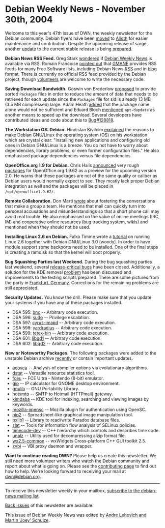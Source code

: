 
Debian Weekly News - November 30th, 2004
========================================


Welcome to this year's 47th issue of DWN, the weekly newsletter for the
Debian community. Debian flyers have been [moved](https://lists.debian.org/debian-devel-announce/2004/11/msg00014.html) to [Alioth](http://debian-flyers.alioth.debian.org/) for
easier maintenance and contribution. Despite the upcoming release of sarge,
another [update](https://people.debian.org/~joey/3.0r4/) to the
current stable release is being [prepared](https://lists.debian.org/debian-release/2004/11/msg00219.html).


**Debian News RSS Feed.** Greg Stark
[wondered](https://lists.debian.org/debian-devel/2004/11/msg00772.html)
if [Debian Weekly News](https://www.debian.org/News/weekly/) is available via
RSS.
Romain Francoise
[pointed out](https://lists.debian.org/debian-devel/2004/11/msg00777.html)
that [GMANE](http://gmane.org) provides RSS
feeds for many Free Software lists, including Debian News
[RSS](http://rss.gmane.org/gmane.linux.debian.user.news)
and in
[blog](http://blog.gmane.org/gmane.linux.debian.user.news) format.
There is currently no official RSS feed provided by the Debian project, though
[volunteers](https://www.debian.org/devel/website/)
are welcome to write the necessary code.



**Saving Download Bandwidth.** Goswin von Brederlow [proposed](https://lists.debian.org/debian-devel/2004/11/msg00790.html)
to provide sorted `Packages` files in order to reduce the amount of
data that needs to be retrieved for each update since the
`Packages` file for sid is already 13 MB (3.5 MB
compressed) large. Adam Heath [added](https://lists.debian.org/debian-devel/2004/11/msg00916.html)
that the package name alone would not be sufficient and Eduard Bloch [mentioned](https://lists.debian.org/debian-devel/2004/11/msg00812.html)
`apt-dupdate` as another means to speed up the download. Several
developers have contributed ideas and code about this to [Bug#128818](https://bugs.debian.org/128818).


**The Workstation OS: Debian.** Hindistan Kivilcim [explained](http://www.newsforge.com/article.pl?sid=04/11/23/1933211)
the reasons to make Debian GNU/Linux the operating system (OS) on his workstation
which are crystal clear: "Installing new applications and configuring old ones
in Debian GNU/Linux is a breeze. You do not have to worry about dependencies,
library problems, or even former configuration files." He also emphasised
package dependencies versus file dependencies.


**OpenOffice.org 1.9 for Debian.** Chris Halls [announced](https://lists.debian.org/debian-openoffice/2004/11/msg00216.html) very rough [packages](https://people.debian.org/~halls/openoffice/test/ooo1.9-java/) for OpenOffice.org 1.9.62 as a preview for the upcoming version
2.0. He warns that these packages are not of the same quality or caliber as
Debian users would normally expect to see. They mostly lack proper Debian
integration as well and the packages will be placed in
`/opt/openoffice1.9.62/`.


**Remote Collaboration.** Don Marti [wrote](http://zgp.org/~dmarti/blosxom/business/collaboration.html)
about fostering the conversations that make a group a team. He
mentions that mail can quickly turn into personal accusations and
misunderstandings so that a short phone call may avoid real trouble. He
also emphasised on the value of online meetings (IRC, IM) and cooperative
online resources (bug tracking system, wikis) and mentioned when they should
not be used.


**Installing Linux 2.6 on Debian.** Falko Timme wrote a [tutorial](http://www.falkotimme.com/howtos/debian_kernel2.6_compile/) on running Linux 2.6 together with Debian GNU/Linux 3.0
(woody). In order to have module support some backports need to be
installed. One of the final steps is creating a ramdisk so that the kernel
will boot properly.


**Bug Squashing Parties last Weekend.** During the bug
squashing parties last weekend, several [release-critical bugs](https://bugs.debian.org/release-critical/) have
been closed. Additionally, a solution for the KDE removal [problem](https://bugs.debian.org/183702) has been discussed and
improvements to the testing scripts prepared. There are some pictures from
the party in [Frankfurt,
Germany](http://www.inittab.de/gallery/2004/bsp_0411/). Corrections for the remaining problems are still
appreciated.


**Security Updates.** You know the drill. Please make sure
that you update your systems if you have any of these packages installed.


* DSA 595: [bnc](https://www.debian.org/security/2004/dsa-595) --
 Arbitrary code execution.
* DSA 596: [sudo](https://www.debian.org/security/2004/dsa-596) --
 Privilege escalation.
* DSA 597: [cyrus-imapd](https://www.debian.org/security/2004/dsa-597) --
 Arbitrary code execution.
* DSA 598: [yardradius](https://www.debian.org/security/2004/dsa-598) --
 Arbitrary code execution.
* DSA 599: [tetex-bin](https://www.debian.org/security/2004/dsa-599) --
 Arbitrary code execution.
* DSA 601: [libgd1](https://www.debian.org/security/2004/dsa-601) --
 Arbitrary code execution.
* DSA 602: [libgd2](https://www.debian.org/security/2004/dsa-602) --
 Arbitrary code execution.


**New or Noteworthy Packages.** The following packages were
added to the unstable Debian archive [recently](https://packages.debian.org/unstable/newpkg_main) or contain
important updates.


* [acovea](https://packages.debian.org/unstable/devel/acovea)
 -- Analysis of compiler options via evolutionary algorithms.
* [dstat](https://packages.debian.org/unstable/admin/dstat)
 -- Versatile resource statistics tool.
* [fceu](https://packages.debian.org/unstable/games/fceu)
 -- FCE Ultra - Nintendo (8-bit) emulator.
* [gip](https://packages.debian.org/unstable/gnome/gip)
 -- IP calculator for GNOME desktop environment.
* [gnulib](https://packages.debian.org/unstable/devel/gnulib)
 -- GNU Portability Library.
* [hotsmtp](https://packages.debian.org/unstable/mail/hotsmtp)
 -- SMTP to Hotmail (HTTPmail) gateway.
* [kimdaba](https://packages.debian.org/unstable/graphics/kimdaba)
 -- KDE tool for indexing, searching and viewing images by keywords.
* [mozilla-opensc](https://packages.debian.org/unstable/web/mozilla-opensc)
 -- Mozilla plugin for authentication using OpenSC.
* [nip2](https://packages.debian.org/unstable/graphics/nip2)
 -- Spreadsheet-like graphical image manipulation tool.
* [pxlib1](https://packages.debian.org/unstable/libs/pxlib1)
 -- Library to read/write Paradox database files.
* [slat](https://packages.debian.org/unstable/admin/slat)
 -- Tools for information flow analysis of SELinux policies.
* [timecode-dev](https://packages.debian.org/unstable/libdevel/timecode-dev)
 -- C++ hierarchy which controls and describes time code.
* [unalz](https://packages.debian.org/unstable/utils/unalz)
 -- Utility used for decompressing alzip format file.
* [wx2.5-common](https://packages.debian.org/unstable/devel/wx2.5-common)
 -- wxWidgets Cross-platform C++ GUI toolkit 2.5.
* [zvbi](https://packages.debian.org/unstable/utils/zvbi)
 -- VBI proxy daemon and wrapper.


**Want to continue reading DWN?** Please help us create this
newsletter. We still need more volunteer writers who watch the Debian
community and report about what is going on. Please see the [contributing page](https://www.debian.org/News/weekly/contributing) to find out how
to help. We're looking forward to receiving your mail at [dwn@debian.org](mailto:dwn@debian.org).




---



 To receive this newsletter weekly in your mailbox, [subscribe to the debian-news mailing list](https://lists.debian.org/debian-news/).



[Back issues](https://www.debian.org/News/weekly/) of this newsletter are available.



This issue of Debian Weekly News was edited by [Andre Lehovich and Martin 'Joey' Schulze](mailto:dwn@debian.org).





